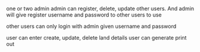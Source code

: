 one or two admin 
admin can register, delete, update other users. And admin will give register username and password to other users to use

other users can only login with admin given username and password

user can enter create, update, delete land details
user can generate print out
